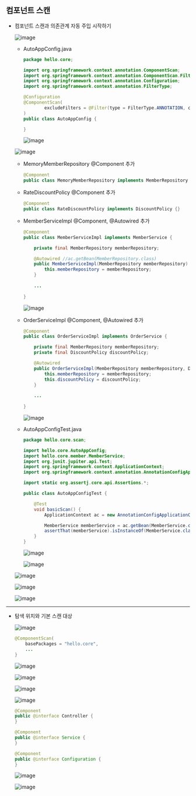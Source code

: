 ## **컴포넌트 스캔**
  * 컴포넌트 스캔과 의존관계 자동 주입 시작하기
    
    ![image](https://user-images.githubusercontent.com/79301439/160268048-7d820592-0043-4492-a65f-c5ab8a44380b.png)

    * AutoAppConfig.java
      ```java
      package hello.core;

      import org.springframework.context.annotation.ComponentScan;
      import org.springframework.context.annotation.ComponentScan.Filter;
      import org.springframework.context.annotation.Configuration;
      import org.springframework.context.annotation.FilterType;

      @Configuration
      @ComponentScan(
              excludeFilters = @Filter(type = FilterType.ANNOTATION, classes = Configuration.class)
      )
      public class AutoAppConfig {

      }
      ```
      
      ![image](https://user-images.githubusercontent.com/79301439/160268095-b01abfbe-e3e2-4443-a76e-e29b656d6478.png)
    
    ![image](https://user-images.githubusercontent.com/79301439/160268104-b79acab0-932d-4d32-9b69-c172389454fd.png)
    
    * MemoryMemberRepository @Component 추가
      ```java
      @Component
      public class MemoryMemberRepository implements MemberRepository {}
      ```
    * RateDiscountPolicy @Component 추가
      ```java
      @Component
      public class RateDiscountPolicy implements DiscountPolicy {}
      ```
    * MemberServiceImpl @Component, @Autowired 추가
      ```java
      @Component
      public class MemberServiceImpl implements MemberService {

          private final MemberRepository memberRepository;

          @Autowired //ac.getBean(MemberRepository.class)
          public MemberServiceImpl(MemberRepository memberRepository) {
              this.memberRepository = memberRepository;
          }
          
          ...
          
      }
      ```
      
      ![image](https://user-images.githubusercontent.com/79301439/160268200-2f667e7d-7d15-4b8a-9193-0f13d3662442.png)

    * OrderServiceImpl @Component, @Autowired 추가
      ```java
      @Component
      public class OrderServiceImpl implements OrderService {

          private final MemberRepository memberRepository;
          private final DiscountPolicy discountPolicy;

          @Autowired
          public OrderServiceImpl(MemberRepository memberRepository, DiscountPolicy discountPolicy) {
              this.memberRepository = memberRepository;
              this.discountPolicy = discountPolicy;
          }
          
          ...
          
      }
      ```
      
      ![image](https://user-images.githubusercontent.com/79301439/160268260-2573cb1d-b7e7-4ac0-9e8b-76f5563af350.png)
      
    * AutoAppConfigTest.java
      ```java
      package hello.core.scan;

      import hello.core.AutoAppConfig;
      import hello.core.member.MemberService;
      import org.junit.jupiter.api.Test;
      import org.springframework.context.ApplicationContext;
      import org.springframework.context.annotation.AnnotationConfigApplicationContext;

      import static org.assertj.core.api.Assertions.*;

      public class AutoAppConfigTest {

          @Test
          void basicScan() {
              ApplicationContext ac = new AnnotationConfigApplicationContext(AutoAppConfig.class);

              MemberService memberService = ac.getBean(MemberService.class);
              assertThat(memberService).isInstanceOf(MemberService.class);
          }
      }
      ```
      
      ![image](https://user-images.githubusercontent.com/79301439/160268323-358b6b78-f4dc-41a8-a0d3-5ebaf60347a3.png)
      
      ![image](https://user-images.githubusercontent.com/79301439/160268331-9d159533-4962-43e6-ad8d-0ab3448e8db9.png)
      
    ![image](https://user-images.githubusercontent.com/79301439/160268369-73d89b55-1fbb-4571-bdf5-3978fbb9af3b.png)

    ![image](https://user-images.githubusercontent.com/79301439/160268411-42f5b4e7-ed48-454e-bd84-446ad89ed103.png)
    
    ![image](https://user-images.githubusercontent.com/79301439/160268427-0c0ce654-0836-4c6d-aeed-56fb5c549f0f.png)

***
  * 탐색 위치와 기본 스캔 대상
    
    ![image](https://user-images.githubusercontent.com/79301439/160328580-88b9529b-6a09-437c-af7b-57fa6f0607da.png)
    
    ```java
    @ComponentScan(
        basePackages = "hello.core",
        ...
    }
    ```

    ![image](https://user-images.githubusercontent.com/79301439/160328756-969ab19a-d120-4ee5-9304-34e1c98a82da.png)
    
    ![image](https://user-images.githubusercontent.com/79301439/160328826-2b813c4f-ffe0-4d50-a7ed-dc227d2de9bb.png)
    
    ![image](https://user-images.githubusercontent.com/79301439/160328944-fe2a963d-849a-4aa6-b354-d1ef57424b37.png)
    
    ![image](https://user-images.githubusercontent.com/79301439/160328995-3fa3d340-6e60-4a4d-be67-60493369c2fd.png)
    
    ```java
    @Component
    public @interface Controller {
    }
    ```
    ```java
    @Component
    public @interface Service {
    }
    ```
    ```java
    @Component
    public @interface Configuration {
    }
    ```
    
    ![image](https://user-images.githubusercontent.com/79301439/160329134-2b825809-21ae-435a-b3e7-8f06367bff6e.png)
    
    ![image](https://user-images.githubusercontent.com/79301439/160329173-c3a87c69-7f8d-48dc-8579-5a524c73817d.png)
